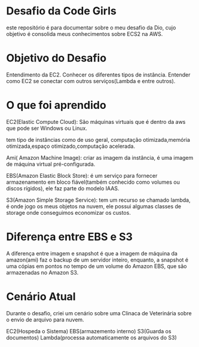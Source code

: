 
# Desafio da Code Girls 

este repositório é para documentar sobre o meu desafio da Dio, cujo objetivo é consolida meus conhecimentos sobre ECS2 na AWS. 
# Objetivo do Desafio
 Entendimento da EC2.
 Conhecer os diferentes tipos de instância.
 Entender como EC2 se conectar com outros serviços(Lambda e entre outros).

# O que foi aprendido
EC2(Elastic Compute Cloud): São máquinas virtuais que é dentro da aws que pode ser Windows ou Linux.

tem tipo de instâncias como de uso geral, computação otimizada,memória otimizada,espaço otimizado,computação acelerada.

Ami( Amazon Machine Image): criar as imagem da instância, é uma imagem de máquina virtual pré-configurada.

EBS(Amazon Elastic Block Store): é um serviço para fornecer armazenamento em bloco fiável(também conhecido como volumes ou discos rígidos), ele faz parte do modelo IAAS.

S3(Amazon Simple Storage Service): tem um recurso se chamado lambda, é onde jogo os meus objetos na nuvem, ele possui algumas classes de storage onde conseguimos economizar os custos.  

# Diferença entre EBS e S3
A diferença entre imagem e snapshot é que a imagem de máquina da amazon(ami) faz o backup de um servidor inteiro, enquanto, a snapshot é uma cópias em pontos no tempo de um volume do Amazon EBS, que são armazenadas no Amazon S3.

# Cenário Atual
Durante o desafio, criei um cenário sobre uma Clinaca de Veterinária sobre o envio de arquivo para nuvem.

EC2(Hospeda o Sistema)
EBS(armazemento interno)
S3(Guarda os documentos)
Lambda(processa automaticamente os arquivos do S3)





